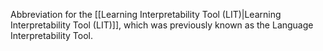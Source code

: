 
Abbreviation for the
[[Learning Interpretability Tool (LIT)|Learning Interpretability Tool (LIT)]],
which was previously known as the Language Interpretability Tool.

